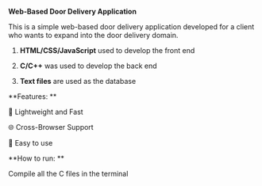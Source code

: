 **Web-Based Door Delivery Application**


This is a simple web-based door delivery application developed for a client who wants to expand into the door delivery domain.


1. **HTML/CSS/JavaScript** used to develop the front end

2. **C/C++** was used to develop the back end
   
3. **Text files** are used as the database

**Features: **

  🚀 Lightweight and Fast
  
  🌐 Cross-Browser Support
  
  🧩 Easy to use


**How to run: **

Compile all the C files in the terminal

  
